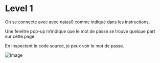# Level 1

On se connecte avec avec natas0 comme indiqué dans les instructions.

Une fenêtre pop-up m’indique que le mot de passe se trouve quelque part sur cette page.

En inspectant le code source, je peux voir le mot de passe.

![Image](https://github.com/user-attachments/assets/00b80264-104d-4a9a-ae18-df0dc30e9f5f)
